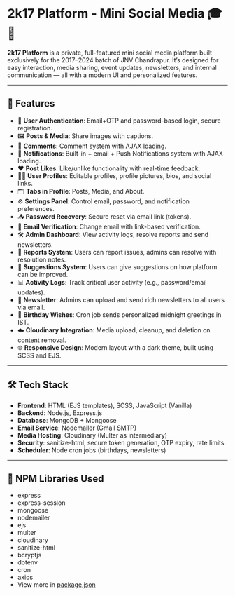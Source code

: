 # 2k17 Platform - Mini Social Media 🎓📱

**2k17 Platform** is a private, full-featured mini social media platform built exclusively for the 2017–2024 batch of JNV Chandrapur. It’s designed for easy interaction, media sharing, event updates, newsletters, and internal communication — all with a modern UI and personalized features.

---

## 🚀 Features

- 🔐 **User Authentication**: Email+OTP and password-based login, secure registration.
- 🖼️ **Posts & Media**: Share images with captions.
- 💬 **Comments**: Comment system with AJAX loading.
- 🔔 **Notifications**: Built-in + email + Push Notifications system with AJAX loading.
- ❤️ **Post Likes**: Like/unlike functionality with real-time feedback.
- 🧑‍💼 **User Profiles**: Editable profiles, profile pictures, bios, and social links.
- 🗂️ **Tabs in Profile**: Posts, Media, and About.
- ⚙️ **Settings Panel**: Control email, password, and notification preferences.
- 📥 **Password Recovery**: Secure reset via email link (tokens).
- 📩 **Email Verification**: Change email with link-based verification.
- 🛠️ **Admin Dashboard**: View activity logs, resolve reports and send newsletters.
- 📝 **Reports System**: Users can report issues, admins can resolve with resolution notes.
- 📝 **Suggestions System**: Users can give suggestions on how platform can be improved.
- 📊 **Activity Logs**: Track critical user activity (e.g., password/email updates).
- 📧 **Newsletter**: Admins can upload and send rich newsletters to all users via email.
- 📅 **Birthday Wishes**: Cron job sends personalized midnight greetings in IST.
- ☁️ **Cloudinary Integration**: Media upload, cleanup, and deletion on content removal.
- 🌐 **Responsive Design**: Modern layout with a dark theme, built using SCSS and EJS.

---

## 🛠️ Tech Stack

- **Frontend**: HTML (EJS templates), SCSS, JavaScript (Vanilla)
- **Backend**: Node.js, Express.js
- **Database**: MongoDB + Mongoose
- **Email Service**: Nodemailer (Gmail SMTP)
- **Media Hosting**: Cloudinary (Multer as intermediary)
- **Security**: sanitize-html, secure token generation, OTP expiry, rate limits
- **Scheduler**: Node cron jobs (birthdays, newsletters)

---

## 🔎 NPM Libraries Used

- express
- express-session
- mongoose
- nodemailer
- ejs
- multer
- cloudinary
- sanitize-html
- bcryptjs
- dotenv
- cron
- axios
- View more in [package.json](https://github.com/ujwalwadhai/2k17/blob/master/package.json)
